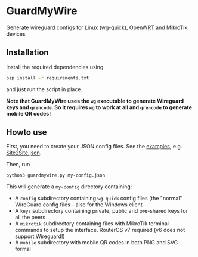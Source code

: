 # GuardMyWire
Generate wireguard configs for Linux (wg-quick), OpenWRT and MikroTik devices

## Installation

Install the required dependencies using
```sh
pip install -r requirements.txt
```
and just run the script in place.

**Note that GuardMyWire uses the `wg` executable to generate Wireguard keys and `qrencode`. So it requires `wg` to work at all and `qrencode` to generate mobile QR codes!**

## Howto use

First, you need to create your JSON config files. See the [examples](https://github.com/ulikoehler/GuardMyWire/tree/master/examples), e.g. [Site2Site.json](https://github.com/ulikoehler/GuardMyWire/blob/master/examples/Site2Site.json).

Then, run
```sh
python3 guardmywire.py my-config.json
```

This will generate a `my-config` directory containing:
* A `config` subdirectory containing `wg-quick` config files (the "normal" WireGuard config files - also for the Windows client
* A `keys` subdirectory containing private, public and pre-shared keys for all the peers
* A `mikrotik` subdirectory containing files with MikroTik terminal commands to setup the interface. RouterOS v7 required (v6 does not support Wireguard!)
* A `mobile` subdirectory with mobile QR codes in both PNG and SVG formal
